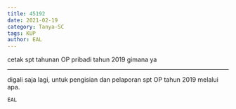 ```yaml
---
title: 45192
date: 2021-02-19
category: Tanya-SC
tags: KUP
author: EAL
---
```


cetak spt tahunan OP pribadi tahun 2019 gimana ya

---

digali saja lagi, untuk pengisian dan pelaporan spt OP tahun 2019 melalui apa.

`EAL`

